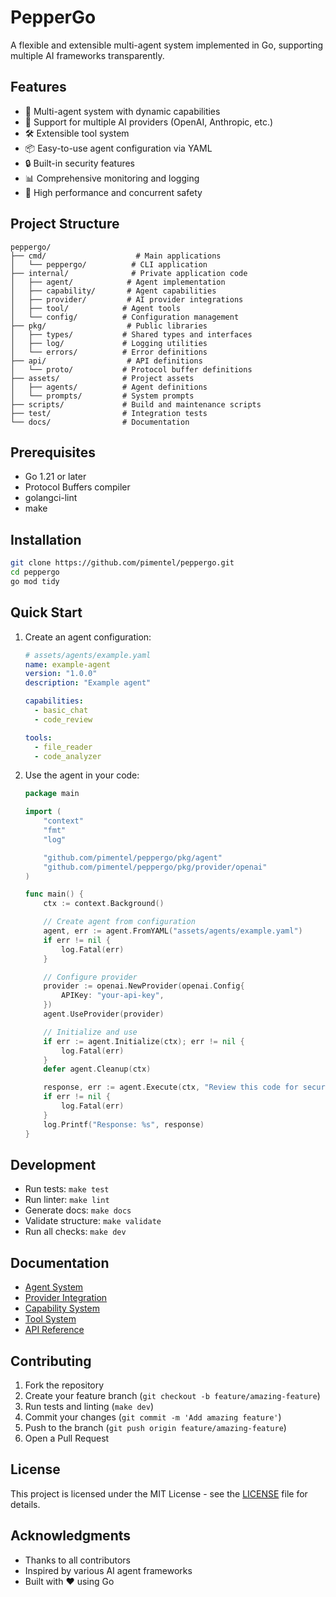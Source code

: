 # PepperGo

A flexible and extensible multi-agent system implemented in Go, supporting multiple AI frameworks transparently.

## Features

- 🤖 Multi-agent system with dynamic capabilities
- 🔌 Support for multiple AI providers (OpenAI, Anthropic, etc.)
- 🛠️ Extensible tool system
- 📦 Easy-to-use agent configuration via YAML
- 🔒 Built-in security features
- 📊 Comprehensive monitoring and logging
- 🚀 High performance and concurrent safety

## Project Structure

```
peppergo/
├── cmd/                    # Main applications
│   └── peppergo/          # CLI application
├── internal/              # Private application code
│   ├── agent/            # Agent implementation
│   ├── capability/       # Agent capabilities
│   ├── provider/         # AI provider integrations
│   ├── tool/            # Agent tools
│   └── config/          # Configuration management
├── pkg/                  # Public libraries
│   ├── types/           # Shared types and interfaces
│   ├── log/             # Logging utilities
│   └── errors/          # Error definitions
├── api/                  # API definitions
│   └── proto/           # Protocol buffer definitions
├── assets/              # Project assets
│   ├── agents/          # Agent definitions
│   └── prompts/         # System prompts
├── scripts/             # Build and maintenance scripts
├── test/                # Integration tests
└── docs/                # Documentation
```

## Prerequisites

- Go 1.21 or later
- Protocol Buffers compiler
- golangci-lint
- make

## Installation

```bash
git clone https://github.com/pimentel/peppergo.git
cd peppergo
go mod tidy
```

## Quick Start

1. Create an agent configuration:
   ```yaml
   # assets/agents/example.yaml
   name: example-agent
   version: "1.0.0"
   description: "Example agent"
   
   capabilities:
     - basic_chat
     - code_review
   
   tools:
     - file_reader
     - code_analyzer
   ```

2. Use the agent in your code:
   ```go
   package main

   import (
       "context"
       "fmt"
       "log"

       "github.com/pimentel/peppergo/pkg/agent"
       "github.com/pimentel/peppergo/pkg/provider/openai"
   )

   func main() {
       ctx := context.Background()

       // Create agent from configuration
       agent, err := agent.FromYAML("assets/agents/example.yaml")
       if err != nil {
           log.Fatal(err)
       }

       // Configure provider
       provider := openai.NewProvider(openai.Config{
           APIKey: "your-api-key",
       })
       agent.UseProvider(provider)

       // Initialize and use
       if err := agent.Initialize(ctx); err != nil {
           log.Fatal(err)
       }
       defer agent.Cleanup(ctx)

       response, err := agent.Execute(ctx, "Review this code for security issues")
       if err != nil {
           log.Fatal(err)
       }
       log.Printf("Response: %s", response)
   }
   ```

## Development

- Run tests: `make test`
- Run linter: `make lint`
- Generate docs: `make docs`
- Validate structure: `make validate`
- Run all checks: `make dev`

## Documentation

- [Agent System](docs/agents/README.md)
- [Provider Integration](docs/providers/README.md)
- [Capability System](docs/capabilities/README.md)
- [Tool System](docs/tools/README.md)
- [API Reference](docs/api/README.md)

## Contributing

1. Fork the repository
2. Create your feature branch (`git checkout -b feature/amazing-feature`)
3. Run tests and linting (`make dev`)
4. Commit your changes (`git commit -m 'Add amazing feature'`)
5. Push to the branch (`git push origin feature/amazing-feature`)
6. Open a Pull Request

## License

This project is licensed under the MIT License - see the [LICENSE](LICENSE) file for details.

## Acknowledgments

- Thanks to all contributors
- Inspired by various AI agent frameworks
- Built with ❤️ using Go